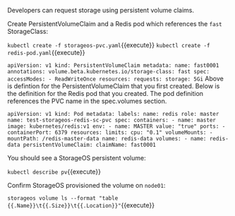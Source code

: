 Developers can request storage using persistent volume claims.

Create PersistentVolumeClaim and a Redis pod which references the `fast` StorageClass:

`kubectl create -f storageos-pvc.yaml`{{execute}}
`kubectl create -f redis-pod.yaml`{{execute}}

`
    apiVersion: v1
    kind: PersistentVolumeClaim
    metadata:
      name: fast0001
      annotations:
        volume.beta.kubernetes.io/storage-class: fast
    spec:
      accessModes:
        - ReadWriteOnce
      resources:
        requests:
          storage: 5Gi
`
Above is defintion for the PersistentVolumeClaim that you first created. Below
is the definition for the Redis pod that you created. The pod definition
references the PVC name in the spec.volumes section.

`
    apiVersion: v1
    kind: Pod
    metadata:
      labels:
        name: redis
        role: master
      name: test-storageos-redis-sc-pvc
    spec:
      containers:
        - name: master
          image: kubernetes/redis:v1
          env:
            - name: MASTER
              value: "true"
          ports:
            - containerPort: 6379
          resources:
            limits:
              cpu: "0.1"
          volumeMounts:
            - mountPath: /redis-master-data
              name: redis-data
      volumes:
        - name: redis-data
          persistentVolumeClaim:
            claimName: fast0001
`

You should see a StorageOS persistent volume:

`kubectl describe pv`{{execute}}

Confirm StorageOS provisioned the volume on `node01`:

`storageos volume ls --format "table {{.Name}}\t{{.Size}}\t{{.Location}}"`{{execute}}
